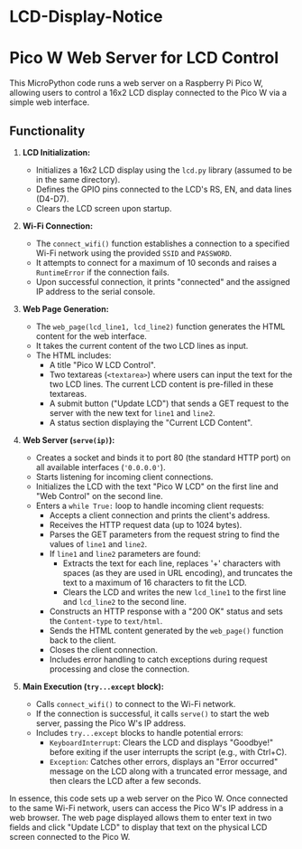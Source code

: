# LCD-Display-Notice
# Pico W Web Server for LCD Control

This MicroPython code runs a web server on a Raspberry Pi Pico W, allowing users to control a 16x2 LCD display connected to the Pico W via a simple web interface.

## Functionality

1.  **LCD Initialization:**
    * Initializes a 16x2 LCD display using the `lcd.py` library (assumed to be in the same directory).
    * Defines the GPIO pins connected to the LCD's RS, EN, and data lines (D4-D7).
    * Clears the LCD screen upon startup.

2.  **Wi-Fi Connection:**
    * The `connect_wifi()` function establishes a connection to a specified Wi-Fi network using the provided `SSID` and `PASSWORD`.
    * It attempts to connect for a maximum of 10 seconds and raises a `RuntimeError` if the connection fails.
    * Upon successful connection, it prints "connected" and the assigned IP address to the serial console.

3.  **Web Page Generation:**
    * The `web_page(lcd_line1, lcd_line2)` function generates the HTML content for the web interface.
    * It takes the current content of the two LCD lines as input.
    * The HTML includes:
        * A title "Pico W LCD Control".
        * Two textareas (`<textarea>`) where users can input the text for the two LCD lines. The current LCD content is pre-filled in these textareas.
        * A submit button ("Update LCD") that sends a GET request to the server with the new text for `line1` and `line2`.
        * A status section displaying the "Current LCD Content".

4.  **Web Server (`serve(ip)`):**
    * Creates a socket and binds it to port 80 (the standard HTTP port) on all available interfaces (`'0.0.0.0'`).
    * Starts listening for incoming client connections.
    * Initializes the LCD with the text "Pico W LCD" on the first line and "Web Control" on the second line.
    * Enters a `while True:` loop to handle incoming client requests:
        * Accepts a client connection and prints the client's address.
        * Receives the HTTP request data (up to 1024 bytes).
        * Parses the GET parameters from the request string to find the values of `line1` and `line2`.
        * If `line1` and `line2` parameters are found:
            * Extracts the text for each line, replaces '+' characters with spaces (as they are used in URL encoding), and truncates the text to a maximum of 16 characters to fit the LCD.
            * Clears the LCD and writes the new `lcd_line1` to the first line and `lcd_line2` to the second line.
        * Constructs an HTTP response with a "200 OK" status and sets the `Content-type` to `text/html`.
        * Sends the HTML content generated by the `web_page()` function back to the client.
        * Closes the client connection.
        * Includes error handling to catch exceptions during request processing and close the connection.

5.  **Main Execution (`try...except` block):**
    * Calls `connect_wifi()` to connect to the Wi-Fi network.
    * If the connection is successful, it calls `serve()` to start the web server, passing the Pico W's IP address.
    * Includes `try...except` blocks to handle potential errors:
        * `KeyboardInterrupt`: Clears the LCD and displays "Goodbye!" before exiting if the user interrupts the script (e.g., with Ctrl+C).
        * `Exception`: Catches other errors, displays an "Error occurred" message on the LCD along with a truncated error message, and then clears the LCD after a few seconds.

In essence, this code sets up a web server on the Pico W. Once connected to the same Wi-Fi network, users can access the Pico W's IP address in a web browser. The web page displayed allows them to enter text in two fields and click "Update LCD" to display that text on the physical LCD screen connected to the Pico W.
